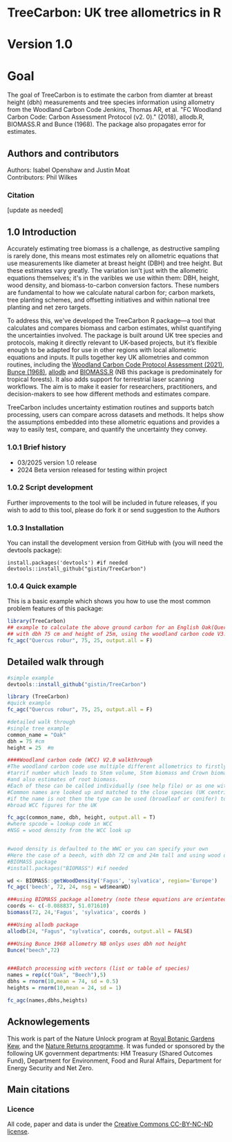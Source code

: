 # TreeCarbon: UK tree allometrics in R
# Version 1.0
# Goal
The goal of TreeCarbon is to estimate the carbon from diamter at breast height (dbh) measurements and tree species information using allometry from the Woodland Carbon Code Jenkins, Thomas AR, et al. "FC Woodland Carbon Code: Carbon Assessment Protocol (v2. 0)." (2018), allodb.R, BIOMASS.R and Bunce (1968). The package also propagates error for estimates.
## Authors and contributors
Authors: Isabel Openshaw and Justin Moat  
Contributors: Phil Wilkes
### Citation

[update as needed]



## 1.0 Introduction

Accurately estimating tree biomass is a challenge, as destructive sampling is rarely done, this means most estimates rely on allometric equations that use measurements like diameter at breast height (DBH) and tree height. But these estimates vary greatly. The variation isn't just with the allometric equations themselves; it's in the varibles we use within them: DBH, height, wood density, and biomass-to-carbon conversion factors. These numbers are fundamental to how we calculate natural carbon for; carbon markets, tree planting schemes, and offsetting initiatives and within national tree planting and net zero targets.

To address this, we've developed the TreeCarbon R package—a tool that calculates and compares biomass and carbon estimates, whilst quantifying the uncertainties involved. The package is built around UK tree species and protocols, making it directly relevant to UK-based projects, but it’s flexible enough to be adapted for use in other regions with local allometric equations and inputs. It pulls together key UK allometries and common routines, including the [Woodland Carbon Code Protocol Assessment (2021)](https://www.woodlandcarboncode.org.uk/images/PDFs/WCC_SurveyProtocol_Version2.1_March2021.pdf), [Bunce (1968)](https://doi.org/10.2307/2258105), [allodb](https://besjournals.onlinelibrary.wiley.com/doi/full/10.1111/2041-210X.13756) and [BIOMASS.R](https://besjournals.onlinelibrary.wiley.com/doi/full/10.1111/2041-210X.12753) (NB this package is predominately for tropical forests). It also adds support for terrestrial laser scanning workflows. The aim is to make it easier for researchers, practitioners, and decision-makers to see how different methods and estimates compare.

TreeCarbon includes uncertainty estimation routines and supports batch processing, users can compare across datasets and methods. It helps show the assumptions embedded into these allometric equations and provides a way to easily test, compare, and quantify the uncertainty they convey. 


### 1.0.1 Brief history

<!-- badges: start -->
* 03/2025 version 1.0 release
* 2024 Beta version released for testing within project
<!-- badges: end -->



### 1.0.2	Script development  

Further improvements to the tool will be included in future releases, if you wish to add to this tool, please do fork it or send suggestion to the Authors

### 1.0.3 Installation

You can install the development version from GitHub with (you will need the devtools package):

```
install.packages('devtools') #if needed
devtools::install_github("gistin/TreeCarbon")
```

### 1.0.4 Quick example

This is a basic example which shows you how to use the most common problem features of this package:

``` r
library(TreeCarbon)
## example to calculate the above ground carbon for an English Oak(Quercus robur)
## with dbh 75 cm and height of 25m, using the woodland carbon code V3.0
fc_agc("Quercus robur", 75, 25, output.all = F)
```
## Detailed walk through
``` r
#simple example
devtools::install_github("gistin/TreeCarbon")

library (TreeCarbon)
#quick example
fc_agc("Quercus robur", 75, 25, output.all = F)

#detailed walk through
#single tree example
common_name = "Oak"
dbh = 75 #cm
height = 25  #m

####Woodland carbon code (WCC) V2.0 walkthrough
#The woodland carbon code use multiple different allometrics to firstly derive
#tarrif number which leads to Stem volume, Stem biomass and Crown biomass 
#and also estimates of root biomass.
#Each of these can be called individually (see help file) or as one with fc_agc
#Common names are looked up and matched to the close species (UK centric),
#if the name is not then the type can be used (broadleaf or conifer) to give
#broad WCC figures for the UK

fc_agc(common_name, dbh, height, output.all = T)
#where spcode = lookup code in WCC
#NSG = wood density from the WCC look up


#wood density is defaulted to the WWC or you can specify your own
#Here the case of a beech, with dbh 72 cm and 24m tall and using wood density from the 
#BIOMASS package
#install.packages("BIOMASS") #if needed

wd <- BIOMASS::getWoodDensity('Fagus', 'sylvatica', region='Europe')
fc_agc('beech', 72, 24, nsg = wd$meanWD)

###using BIOMASS package allometry (note these equations are orientated to tropical areas)
coords <- c(-0.088837, 51.071610)
biomass(72, 24,'Fagus', 'sylvatica', coords )

###Using allodb package
allodb(24, "Fagus", "sylvatica", coords, output.all = FALSE)

###Using Bunce 1968 allometry NB onlys uses dbh not height
Bunce("beech",72)


###Batch processing with vectors (list or table of species)
names = rep(c("Oak", "Beech"),5)
dbhs = rnorm(10,mean = 74, sd = 0.5)
heights = rnorm(10,mean = 24, sd = 1)

fc_agc(names,dbhs,heights)
```

## Acknowlegements
This work is part of the Nature Unlock program at [Royal Botanic Gardens Kew](https://www.kew.org/science), and the [Nature Returns programme](https://www.kew.org/science/nature-returns).  It was funded or sponsored by the following UK government departments: HM Treasury (Shared Outcomes Fund), Department for Environment, Food and Rural Affairs, Department for Energy Security and Net Zero.

## Main citations

### Licence

All code, paper and data is under the [Creative Commons CC-BY-NC-ND license](https://creativecommons.org/licenses/by-nc-nd/2.0/).


